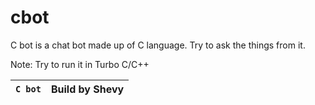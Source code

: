 # cbot

C bot is a chat bot made up of C language. Try to ask the things from it.

Note: Try to run it in Turbo C/C++




|`C bot`| Build by Shevy|
| ------|---------------|
